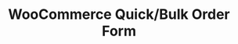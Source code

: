---
title: WooCommerce Quick/Bulk Order Form
redirect_from:
    - /woocommerce-bulk-order-form/
    - /wcbof/
    - /wp/plugins/woocommerce-bulk-order-form/
    - /wp/plugins/wcbof/
redirect_to: https://wordpress.org/plugins/woocommerce-bulk-order-form
---